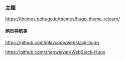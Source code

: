





### 主题

https://themes.gohugo.io/themes/hugo-theme-relearn/

#### 网页导航类

https://github.com/iplaycode/webstack-hugo

https://github.com/shenweiyan/WebStack-Hugo

